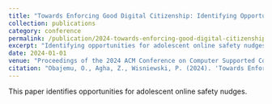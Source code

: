 ```yaml
---
title: "Towards Enforcing Good Digital Citizenship: Identifying Opportunities for Adolescent Online Safety Nudges"
collection: publications
category: conference
permalink: /publication/2024-towards-enforcing-good-digital-citizenship
excerpt: "Identifying opportunities for adolescent online safety nudges."
date: 2024-01-01
venue: "Proceedings of the 2024 ACM Conference on Computer Supported Cooperative Work (CSCW 2024)"
citation: "Obajemu, O., Agha, Z., Wisniewski, P. (2024). 'Towards Enforcing Good Digital Citizenship: Identifying Opportunities for Adolescent Online Safety Nudges.' Proceedings of the 2024 ACM Conference on Computer Supported Cooperative Work."
---
```


This paper identifies opportunities for adolescent online safety nudges. 